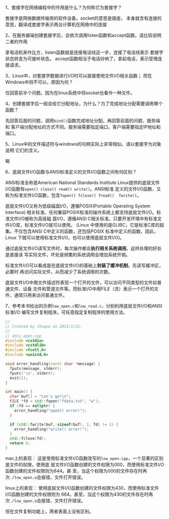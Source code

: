 1、套接字在网络编程中的作用是什么？为何称它为套接字？

套接字是网络数据传输用的软件设备。socket的意思是插座，
本身就含有连接的意思，翻译成套接字表示两台计算机在网络中的连接

2、在服务器端创建套接字后，会依次调用listen函数和accept函数。请比较说明二者的作用

拿电话机来作比方，listen函数就是连接电话线这一步，连接了电话线表示
套接字状态转变为可接听状态。
accept函数相当于电话铃响了，拿起电话，表示受理连接请求。

3、Linux中，对套接字数据进行I/O时可以直接使用文件I/O相关函数；
而在Windows中则不可以，原因为何？

仅回答前半个问题。因为在linux系统中将socket也看作一种文件。

4、创建套接字后一般会给它分配地址，为什么？为了完成地址分配需要调用哪个函数？

先回答后面的问题，调用`bind()`函数完成地址分配。再回答前面的问题，服务端和
客户端分配地址的方式不同。服务端需要指定端口，客户端需要指定IP地址和端口。

5、Linux中的文件描述符与windows的句柄实际上非常相似。请以套接字为对象说明
它们的含义。

略

6、底层文件I/O函数与ANSI标准定义的文件I/O函数之间有何区别？

ANSI标准全称是American National Standards Institute
Linux提供的底层文件I/O函数有`open() close() read() write()`。ANSI标准
定义的文件I/O函数，又称为标准文件I/O函数，包含`fopen() fclose() fread() 
fwrite()`。

底层文件I/O又称为低级磁盘I/O，遵循POSIX(Portable Operating System Interface)
相关标准。任何兼容POSIX标准的操作系统上都支持底层文件I/O。标准文件I/O被称为高级磁
盘I/O，遵循ANSI C相关标准。只要开发环境中有标准文件I/O库，标准文件I/O就可以使用。
(Linux 中使用的是GLIBC，它是标准C库的超集。不仅包含ANSI C中定义的函数，还包括POSIX
标准中定义的函数。因此，Linux 下既可以使用标准文件I/O，也可以使用底层文件I/O)。

通过底层文件I/O读写文件时，每次操作都会**执行相关系统调用**。这样处理的好处是直接读
写实际文件，坏处是频繁的系统调用会增加系统开销。

标准文件I/O可以看成是在底层文件I/O的基础上**封装了缓冲机制**。先读写缓冲区，必要时
再访问实际文件，从而减少了系统调用的次数。

底层文件I/O中用文件描述符表现一个打开的文件，可以访问不同类型的文件如普通文件、设备
文件和管道文件等。而标准I/O中用FILE（流）表示一个打开的文件，通常只用来访问普通文件。

7、参考本书给出的示例`low_open.c`和`low_read.c`，分别利用底层文件I/O和ANSI标准I/O
编写文件复制程序。可任意指定复制程序的使用方法。

```c++
//
// Created by zhuque on 2021/1/21.
//
// ansi_open.cpp
#include <cstdio>
#include <cstdlib>
#include <fcntl.h>
#include <unistd.h>

void error_handling(const char *message) {
  fputs(message, stderr);
  fputc('\n', stderr);
  exit(1);
}

int main() {
  char buf[] = "Let's go!\n";
  FILE *fd = std::fopen("fdata.txt", "w");
  if (fd == nullptr) {
    error_handling("open() error!");
  }

  if (std::fwrite(buf, sizeof(buf), 1, fd) != 1) {
    error_handling("write() error!");
  }
  std::fclose(fd);
  return 0;
}
```
mac上的表现：
这是使用标准文件I/O函数改写的`low_open.cpp`，一个显著的区别是文件的权限，使用底
层文件I/O函数创建的文件权限为000，而使用标准文件I/O函数创建的文件权限则为644。甚
至，当这个权限为000的文件存在时再次`./low_open.o`会报错，文件打开错误。

linux上的表现：
使用底层文件I/O函数创建的文件权限为430，而使用标准文件I/O函数创建的文件权限则为
664。甚至，当这个权限为430的文件存在时再次`./low_open.o`会报错，文件打开错误。

但在文件复制功能上，两者表面上没有区别。